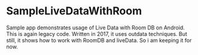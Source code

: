 # SampleLiveDataWithRoom
Sample app demonstrates usage of Live Data with Room DB on Android.
This is again legacy code. Written in 2017, it uses outdata techniques. But still, it shows how to work with RoomDB and liveData. So i am keeping it for now. 
